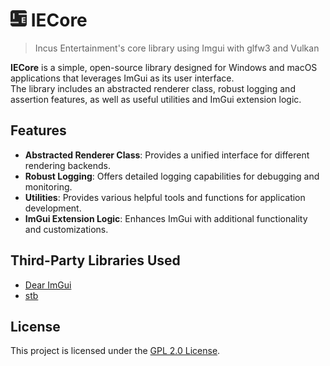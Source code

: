 # <img src="Resources/Logos/IEIcon.png" alt="IE Logo" width="26"> IECore
>Incus Entertainment's core library using Imgui with glfw3 and Vulkan

**IECore** is a simple, open-source library designed for Windows and macOS applications that leverages ImGui as its user interface.  
The library includes an abstracted renderer class, robust logging and assertion features, as well as useful utilities and ImGui extension logic.  

## Features
- **Abstracted Renderer Class**: Provides a unified interface for different rendering backends.
- **Robust Logging**: Offers detailed logging capabilities for debugging and monitoring.
- **Utilities**: Provides various helpful tools and functions for application development.
- **ImGui Extension Logic**: Enhances ImGui with additional functionality and customizations.

## Third-Party Libraries Used
- [Dear ImGui](https://github.com/ocornut/imgui)
- [stb](https://github.com/nothings/stb)

## License
This project is licensed under the [GPL 2.0 License](./LICENSE).
